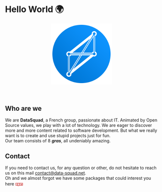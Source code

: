 # Hello World 🌍

<div style="width: 200px; margin:  0 auto 4rem auto">
  <img src="logo-DS.png"/>
</div>

## Who are we

We are **DataSquad**, a French group, passionate about IT. Animated by Open Source values, we play with a lot of technology. We are eager to discover more and more content related to software development. But what we really want is to create and use stupid projects just for fun.  
Our team consists of 8 **_gras_**, all undeniably amazing.

## Contact

If you need to contact us, for any question or other, do not hesitate to reach us on this mail contact@data-squad.net.  
Oh and we almost forgot we have some packages that could interest you here
<a href="https://www.npmjs.com/org/datasquad">
<img align=center src="https://raw.githubusercontent.com/devicons/devicon/master/icons/npm/npm-original-wordmark.svg" title="NPM" alt="NPM" width="25" height="25"/>
</a>
